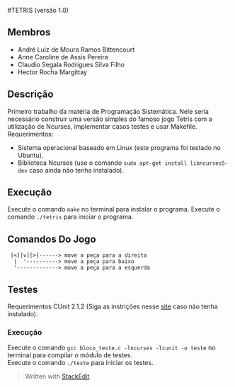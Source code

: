 #TETRIS (versão 1.0)

## Membros

+ André Luiz de Moura Ramos Bittencourt
+ Anne Caroline de Assis Pereira
+ Claudio Segala Rodrigues Silva Filho
+ Hector Rocha Margittay

## Descrição
	
Primeiro trabalho da matéria de Programação Sistemática. Nele seria necessário construir uma versão simples do famoso jogo Tetris com a utilização de Ncurses, implementar casos testes e usar Makefile.  
Requerimentos:   

+ Sistema operacional baseado em Linux (este programa foi testado no Ubuntu).
+  Biblioteca Ncurses (use o comando ```sudo apt-get install libncurses5-dev``` caso ainda não tenha instalado).

## Execução

Execute o comando ```make``` no terminal para instalar o programa.
Execute o comando ```./tetris``` para iniciar o programa.

## Comandos Do Jogo

```
 [<][v][>]------> move a peça para a direita
  |  '----------> move a peça para baixo
  '-------------> move a peça para a esquerda
```

## Testes

Requerimentos CUnit 2.1.2 (Siga as instrições nesse [site](https://netbeans.org/kb/docs/cnd/c-unit-test.html?print=yes#linux) caso não tenha instalado).  

### Execução

Execute o comando ```gcc bloco_teste.c -lncurses -lcunit -o teste``` no terminal para compilar o módulo de testes.  
Execute o comando ```./teste``` para iniciar os testes.  




> Written with [StackEdit](https://stackedit.io/).